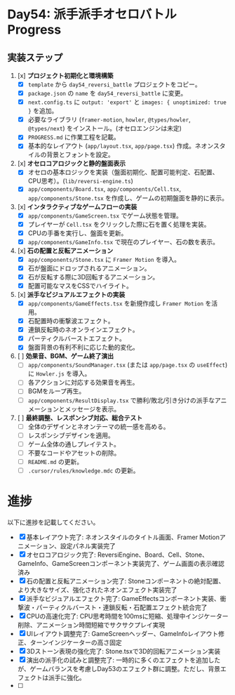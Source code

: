 # Day54: 派手派手オセロバトル Progress

## 実装ステップ

1.  [x] **プロジェクト初期化と環境構築**
    *   [x] `template` から `day54_reversi_battle` プロジェクトをコピー。
    *   [x] `package.json` の `name` を `day54_reversi_battle` に変更。
    *   [x] `next.config.ts` に `output: 'export'` と `images: { unoptimized: true }` を追加。
    *   [x] 必要なライブラリ (`framer-motion`, `howler`, `@types/howler`, `@types/next`) をインストール。(オセロエンジンは未定)
    *   [x] `PROGRESS.md` に作業工程を記載。
    *   [x] 基本的なレイアウト (`app/layout.tsx`, `app/page.tsx`) 作成。ネオンスタイルの背景とフォントを設定。
2.  [x] **オセロコアロジックと静的盤面表示**
    *   [x] オセロの基本ロジックを実装（盤面初期化、配置可能判定、石配置、CPU思考）。(`lib/reversi-engine.ts`)
    *   [x] `app/components/Board.tsx`, `app/components/Cell.tsx`, `app/components/Stone.tsx` を作成し、ゲームの初期盤面を静的に表示。
3.  [x] **インタラクティブなゲームフローの実装**
    *   [x] `app/components/GameScreen.tsx` でゲーム状態を管理。
    *   [x] プレイヤーが `Cell.tsx` をクリックした際に石を置く処理を実装。
    *   [x] CPUの手番を実行し、盤面を更新。
    *   [x] `app/components/GameInfo.tsx` で現在のプレイヤー、石の数を表示。
4.  [x] **石の配置と反転アニメーション**
    *   [x] `app/components/Stone.tsx` に `Framer Motion` を導入。
    *   [x] 石が盤面にドロップされるアニメーション。
    *   [x] 石が反転する際に3D回転するアニメーション。
    *   [x] 配置可能なマスをCSSでハイライト。
5.  [x] **派手なビジュアルエフェクトの実装**
    *   [x] `app/components/GameEffects.tsx` を新規作成し `Framer Motion` を活用。
    *   [x] 石配置時の衝撃波エフェクト。
    *   [x] 連鎖反転時のネオンラインエフェクト。
    *   [x] パーティクルバーストエフェクト。
    *   [x] 盤面背景の有利不利に応じた動的変化。
6.  [ ] **効果音、BGM、ゲーム終了演出**
    *   [ ] `app/components/SoundManager.tsx` (または `app/page.tsx` の `useEffect`) に `Howler.js` を導入。
    *   [ ] 各アクションに対応する効果音を再生。
    *   [ ] BGMをループ再生。
    *   [ ] `app/components/ResultDisplay.tsx` で勝利/敗北/引き分けの派手なアニメーションとメッセージを表示。
7.  [ ] **最終調整、レスポンシブ対応、総合テスト**
    *   [ ] 全体のデザインとネオンテーマの統一感を高める。
    *   [ ] レスポンシブデザインを適用。
    *   [ ] ゲーム全体の通しプレイテスト。
    *   [ ] 不要なコードやアセットの削除。
    *   [ ] `README.md` の更新。
    *   [ ] `.cursor/rules/knowledge.mdc` の更新。

# 進捗

以下に進捗を記載してください。

- [x] 基本レイアウト完了: ネオンスタイルのタイトル画面、Framer Motionアニメーション、設定パネル実装完了
- [x] オセロコアロジック完了: ReversiEngine、Board、Cell、Stone、GameInfo、GameScreenコンポーネント実装完了、ゲーム画面の表示確認済み
- [x] 石の配置と反転アニメーション完了: Stoneコンポーネントの絶対配置、より大きなサイズ、強化されたネオンエフェクト実装完了
- [x] 派手なビジュアルエフェクト完了: GameEffectsコンポーネント実装、衝撃波・パーティクルバースト・連鎖反転・石配置エフェクト統合完了
- [x] CPUの高速化完了: CPU思考時間を100msに短縮、処理中インジケーター削除、アニメーション時間短縮でサクサクプレイ実現
- [x] UIレイアウト調整完了: GameScreenヘッダー、GameInfoレイアウト修正、ターンインジケーターの高さ固定
- [x] 3Dストーン表現の強化完了: Stone.tsxで3D的回転アニメーション実装
- [x] 演出の派手化の試みと調整完了: 一時的に多くのエフェクトを追加したが、ゲームバランスを考慮しDay53のエフェクト群に調整。ただし、背景エフェクトは派手に強化。
- [ ] 
